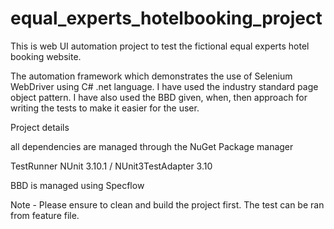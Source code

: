 # equal_experts_hotelbooking_project
This is web UI automation project to test the fictional equal experts hotel booking website. 

The automation framework which demonstrates the use of Selenium WebDriver using C# .net language. I have used the industry standard page object
pattern. I have also used the BBD given, when, then approach for writing the tests to make it easier for the user.

Project details 

all dependencies are managed through the NuGet Package manager 

TestRunner NUnit  3.10.1 / NUnit3TestAdapter 3.10

BBD is managed using Specflow

Note - Please ensure to clean and build the project first. The test can be ran from feature file.

